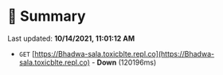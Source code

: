 # 📖 Summary
Last updated: **10/14/2021, 11:01:12 AM**

- `GET` [https://Bhadwa-sala.toxicblte.repl.co](https://Bhadwa-sala.toxicblte.repl.co) - **Down** (120196ms)
